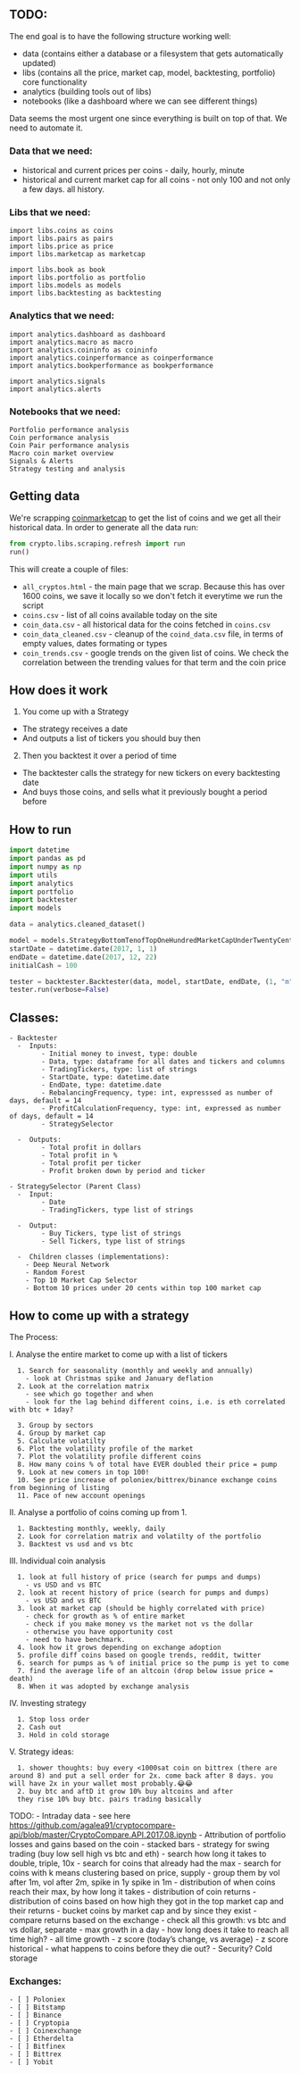 ## TODO:
The end goal is to have the following structure working well:
  - data (contains either a database or a filesystem that gets automatically updated)
  - libs (contains all the price, market cap, model, backtesting, portfolio) core functionality
  - analytics (building tools out of libs)
  - notebooks (like a dashboard where we can see different things)

Data seems the most urgent one since everything is built on top of that. We need to automate it.

### Data that we need:
- historical and current prices per coins - daily, hourly, minute
- historical and current market cap for all coins - not only 100 and not only a few days. all history.

### Libs that we need:
```
import libs.coins as coins
import libs.pairs as pairs
import libs.price as price
import libs.marketcap as marketcap

import libs.book as book
import libs.portfolio as portfolio
import libs.models as models
import libs.backtesting as backtesting
```

### Analytics that we need:
```
import analytics.dashboard as dashboard
import analytics.macro as macro
import analytics.coininfo as coininfo
import analytics.coinperformance as coinperformance
import analytics.bookperformance as bookperformance

import analytics.signals
import analytics.alerts
```

### Notebooks that we need:
```
Portfolio performance analysis
Coin performance analysis
Coin Pair performance analysis
Macro coin market overview
Signals & Alerts
Strategy testing and analysis
```

## Getting data
We're scrapping [coinmarketcap](coinmarketcap.com) to get the list of coins and we get all their historical data.
In order to generate all the data run: 
```py
from crypto.libs.scraping.refresh import run
run()
```
This will create a couple of files:
- `all_cryptos.html` - the main page that we scrap. Because this has over 1600 coins, we save it locally so we don't fetch it everytime we run the script
- `coins.csv` - list of all coins available today on the site
- `coin_data.csv` - all historical data for the coins fetched in `coins.csv`
- `coin_data_cleaned.csv` - cleanup of the `coind_data.csv` file, in terms of empty values, dates formating or types
- `coin_trends.csv` - google trends on the given list of coins. We check the correlation between the trending values for that term and the coin price

## How does it work
1. You come up with a Strategy  
  - The strategy receives a date
  - And outputs a list of tickers you should buy then

2. Then you backtest it over a period of time
  - The backtester calls the strategy for new tickers on every backtesting date
  - And buys those coins, and sells what it previously bought a period before

## How to run

```py
import datetime
import pandas as pd
import numpy as np
import utils
import analytics
import portfolio
import backtester
import models

data = analytics.cleaned_dataset()

model = models.StrategyBottomTenofTopOneHundredMarketCapUnderTwentyCents(data)
startDate = datetime.date(2017, 1, 1)
endDate = datetime.date(2017, 12, 22)
initialCash = 100

tester = backtester.Backtester(data, model, startDate, endDate, (1, "m"), initialCash)
tester.run(verbose=False)

```

## Classes:
    - Backtester
      -  Inputs:
            - Initial money to invest, type: double
            - Data, type: dataframe for all dates and tickers and columns
            - TradingTickers, type: list of strings
            - StartDate, type: datetime.date
            - EndDate, type: datetime.date
            - RebalancingFrequency, type: int, expresssed as number of days, default = 14
            - ProfitCalculationFrequency, type: int, expressed as number of days, default = 14
            - StrategySelector

      -  Outputs:
            - Total profit in dollars
            - Total profit in %
            - Total profit per ticker
            - Profit broken down by period and ticker

    - StrategySelector (Parent Class)
      -  Input:
            - Date
            - TradingTickers, type list of strings

      -  Output:
            - Buy Tickers, type list of strings
            - Sell Tickers, type list of strings

      -  Children classes (implementations):
        - Deep Neural Network
        - Random Forest
        - Top 10 Market Cap Selector
        - Bottom 10 prices under 20 cents within top 100 market cap

## How to come up with a strategy

The Process:

I. Analyse the entire market to come up with a list of tickers
```
  1. Search for seasonality (monthly and weekly and annually)
    - look at Christmas spike and January deflation
  2. Look at the correlation matrix
    - see which go together and when
    - look for the lag behind different coins, i.e. is eth correlated with btc + 1day?

  3. Group by sectors
  4. Group by market cap
  5. Calculate volatilty
  6. Plot the volatility profile of the market
  7. Plot the volatility profile different coins
  8. How many coins % of total have EVER doubled their price = pump
  9. Look at new comers in top 100!
  10. See price increase of poloniex/bittrex/binance exchange coins from beginning of listing
  11. Pace of new account openings
```
II. Analyse a portfolio of coins coming up from 1.
```
  1. Backtesting monthly, weekly, daily
  2. Look for correlation matrix and volatilty of the portfolio
  3. Backtest vs usd and vs btc
```

III. Individual coin analysis
```
  1. look at full history of price (search for pumps and dumps)
    - vs USD and vs BTC
  2. look at recent history of price (search for pumps and dumps)
    - vs USD and vs BTC
  3. look at market cap (should be highly correlated with price)
    - check for growth as % of entire market
    - check if you make money vs the market not vs the dollar
    - otherwise you have opportunity cost
    - need to have benchmark.
  4. look how it grows depending on exchange adoption
  5. profile diff coins based on google trends, reddit, twitter
  6. search for pumps as % of initial price so the pump is yet to come
  7. find the average life of an altcoin (drop below issue price = death)
  8. When it was adopted by exchange analysis
```

IV. Investing strategy
```
  1. Stop loss order
  2. Cash out
  3. Hold in cold storage
```

V. Strategy ideas:
```
  1. shower thoughts: buy every <1000sat coin on bittrex (there are around 8) and put a sell order for 2x. come back after 8 days. you will have 2x in your wallet most probably.😂😂
  2. buy btc and aftD it grow 10% buy altcoins and after
  they rise 10% buy btc. pairs trading basically
```

TODO:
    - Intraday data - see here https://github.com/agalea91/cryptocompare-api/blob/master/CryptoCompare.API.2017.08.ipynb
    - Attribution of portfolio losses and gains based on the coin - stacked bars
    - strategy for swing trading (buy low sell high vs btc and eth)
    - search how long it takes to double, triple, 10x 
    - search for coins that already had the max
    - search for coins with k means clustering based on price, supply
    - group them by vol after 1m, vol after 2m, spike in 1y spike in 1m 
    - distribution of when coins reach their max, by how long it takes
    - distribution of coin returns
    - distribution of coins based on how high they got in the top market cap and their returns
    - bucket coins by market cap and by since they exist
    - compare returns based on the exchange
    - check all this growth: vs btc and vs dollar, separate
    - max growth in a day
    - how long does it take to reach all time high?
    - all time growth
    - z score (today’s change, vs average)
    - z score historical 
    - what happens to coins before they die out?
    - Security? Cold storage


### Exchanges:
    - [ ] Poloniex
    - [ ] Bitstamp
    - [ ] Binance
    - [ ] Cryptopia
    - [ ] Coinexchange
    - [ ] Etherdelta
    - [ ] Bitfinex
    - [ ] Bittrex
    - [ ] Yobit